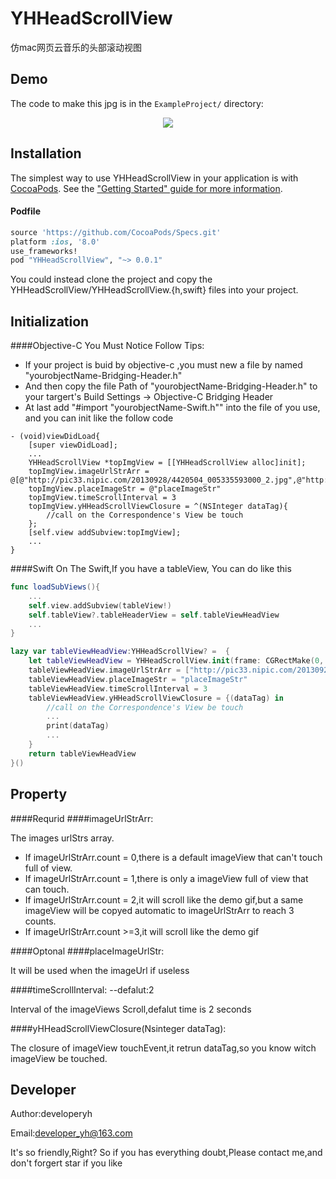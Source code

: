 # YHHeadScrollView
仿mac网页云音乐的头部滚动视图

Demo
----

The code to make this jpg is in the `ExampleProject/` directory:

<p align="center">
<img src="http://i.imgur.com/xrB0iQZ.gif">
</p>

Installation
------------

The simplest way to use YHHeadScrollView in your application is with [CocoaPods](http://cocoapods.org). See the ["Getting Started" guide for more information](http://guides.cocoapods.org/using/using-cocoapods.html).

#### Podfile

```ruby
source 'https://github.com/CocoaPods/Specs.git'
platform :ios, '8.0'
use_frameworks!
pod "YHHeadScrollView", "~> 0.0.1"
```

You could instead clone the project and copy the YHHeadScrollView/YHHeadScrollView.{h,swift} files into your project.

Initialization
--------------

####Objective-C
You Must Notice Follow Tips:
- If your project is buid by objective-c ,you must new a file by named "yourobjectName-Bridging-Header.h"
- And then copy the file Path of "yourobjectName-Bridging-Header.h" to your targert's Build Settings  -> Objective-C Bridging Header 
- At last add "#import "yourobjectName-Swift.h"" into the file of you use, and you can init like the follow code 

``` objc
- (void)viewDidLoad{
    [super viewDidLoad];
    ...
    YHHeadScrollView *topImgView = [[YHHeadScrollView alloc]init];
    topImgView.imageUrlStrArr = @[@"http://pic33.nipic.com/20130928/4420504_005335593000_2.jpg",@"http://pic.58pic.com/58pic/13/43/94/88258PICeV4_1024.jpg",@"http://pic26.nipic.com/20130127/9391931_094607395166_2.jpg"];
    topImgView.placeImageStr = @"placeImageStr"
    topImgView.timeScrollInterval = 3
    topImgView.yHHeadScrollViewClosure = ^(NSInteger dataTag){
        //call on the Correspondence's View be touch
    };
    [self.view addSubview:topImgView];
    ...
}
```

####Swift
On The Swift,If you have a tableView, You can do like this
``` swift
func loadSubViews(){
    ...
    self.view.addSubview(tableView!)
    self.tableView?.tableHeaderView = self.tableViewHeadView
    ... 
}

lazy var tableViewHeadView:YHHeadScrollView? =  {
    let tableViewHeadView = YHHeadScrollView.init(frame: CGRectMake(0, 0, UIScreen.mainScreen().bounds.width, 150))
    tableViewHeadView.imageUrlStrArr = ["http://pic33.nipic.com/20130928/4420504_005335593000_2.jpg","http://pic.58pic.com/58pic/13/43/94/88258PICeV4_1024.jpg","http://pic26.nipic.com/20130127/9391931_094607395166_2.jpg","http://pic61.nipic.com/file/20150311/20613793_172336144198_2.png","http://pic.58pic.com/10/20/29/99bOOOPIC77.jpg","http://pic15.nipic.com/20110630/6322714_105943746342_2.jpg","http://pic26.nipic.com/20130127/9391931_094607395166_2.jpg"]
    tableViewHeadView.placeImageStr = "placeImageStr"
    tableViewHeadView.timeScrollInterval = 3
    tableViewHeadView.yHHeadScrollViewClosure = {(dataTag) in
        //call on the Correspondence's View be touch
        ...
        print(dataTag)
        ...
    }
    return tableViewHeadView
}()
```

Property
-------

####Requrid
####imageUrlStrArr:

The images urlStrs array.
- If imageUrlStrArr.count = 0,there is a default imageView that can't touch full of view.
- If imageUrlStrArr.count = 1,there is only a imageView full of view that can touch.
- If imageUrlStrArr.count = 2,it will scroll like the demo gif,but a same imageView  will be copyed automatic to imageUrlStrArr to reach 3 counts.
- If imageUrlStrArr.count >=3,it will scroll like the demo gif

####Optonal
####placeImageUrlStr:

It will be used when the imageUrl if useless

####timeScrollInterval: --defalut:2

Interval of the imageViews Scroll,defalut time is 2 seconds
 
####yHHeadScrollViewClosure(Nsinteger dataTag):

The closure of imageView touchEvent,it retrun dataTag,so you know witch imageView be touched. 

Developer
-------------------
Author:developeryh

Email:developer_yh@163.com

It's so friendly,Right? So if you has everything doubt,Please contact me,and don't forgert star if you like





